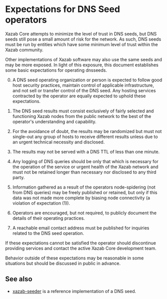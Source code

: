 Expectations for DNS Seed operators
====================================

Xazab Core attempts to minimize the level of trust in DNS seeds,
but DNS seeds still pose a small amount of risk for the network.
As such, DNS seeds must be run by entities which have some minimum
level of trust within the Xazab community.

Other implementations of Xazab software may also use the same
seeds and may be more exposed. In light of this exposure, this
document establishes some basic expectations for operating dnsseeds.

0. A DNS seed operating organization or person is expected to follow good
host security practices, maintain control of applicable infrastructure,
and not sell or transfer control of the DNS seed. Any hosting services
contracted by the operator are equally expected to uphold these expectations.

1. The DNS seed results must consist exclusively of fairly selected and
functioning Xazab nodes from the public network to the best of the
operator's understanding and capability.

2. For the avoidance of doubt, the results may be randomized but must not
single-out any group of hosts to receive different results unless due to an
urgent technical necessity and disclosed.

3. The results may not be served with a DNS TTL of less than one minute.

4. Any logging of DNS queries should be only that which is necessary
for the operation of the service or urgent health of the Xazab
network and must not be retained longer than necessary nor disclosed
to any third party.

5. Information gathered as a result of the operators node-spidering
(not from DNS queries) may be freely published or retained, but only
if this data was not made more complete by biasing node connectivity
(a violation of expectation (1)).

6. Operators are encouraged, but not required, to publicly document the
details of their operating practices.

7. A reachable email contact address must be published for inquiries
related to the DNS seed operation.

If these expectations cannot be satisfied the operator should
discontinue providing services and contact the active Xazab
Core development team.

Behavior outside of these expectations may be reasonable in some
situations but should be discussed in public in advance.

See also
----------
- [xazab-seeder](https://github.com/nightlyxazab/xazab-seeder) is a reference implementation of a DNS seed.
